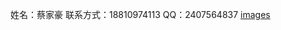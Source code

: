 姓名：蔡家豪
联系方式：18810974113
QQ：2407564837
[images](https://github.com/caijiahao2018/homepage/blob/master/20180918205706.jpg)
